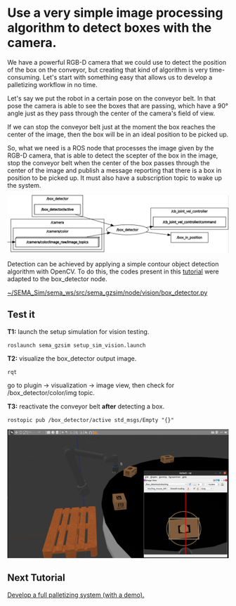#  Use a very simple image processing algorithm to detect boxes with the camera.

We have a powerful RGB-D camera that we could use to detect the position of the box on the conveyor, but creating that kind of algorithm is very time-consuming. Let's start with something easy that allows us to develop a palletizing workflow in no time.

Let's say we put the robot in a certain pose on the conveyor belt. In that pose the camera is able to see the boxes that are passing, which have a 90° angle just as they pass through the center of the camera's field of view.

If we can stop the conveyor belt just at the moment the box reaches the center of the image, then the box will be in an ideal position to be picked up.

So, what we need is a ROS node that processes the image given by the RGB-D camera, that is able to detect the scepter of the box in the image, stop the conveyor belt when the center of the box passes through the center of the image and publish a message reporting that there is a box in position to be picked up. It must also have a subscription topic to wake up the system.

![Alt text](/imgs/box_detector_system.png)

Detection can be achieved by applying a simple contour object detection algorithm with OpenCV. To do this, the codes present in this [tutorial](https://docs.opencv.org/4.x/da/d0c/tutorial_bounding_rects_circles.html) were adapted to the box_detector node.

[~/SEMA_Sim/sema_ws/src/sema_gzsim/node/vision/box_detector.py](https://github.com/MonkyDCristian/SEMA_Sim/blob/main/sema_ws/src/shttps://github.com/MonkyDCristian/SEMA_Sim/blob/main/sema_ws/src/sema_gzsim/node/vision/box_detector.pyema_gzsim/node/vision/box_detector.py)

## Test it
**T1:** launch the setup simulation for vision testing.
```
roslaunch sema_gzsim setup_sim_vision.launch
```
**T2:** visualize the box_detector output image.
```
rqt
```
go to plugin -> visualization -> image view, then check for /box_detector/color/img topic.

**T3:** reactivate the conveyor belt **after** detecting a box.
```
rostopic pub /box_detector/active std_msgs/Empty "{}" 
```

![Alt text](/imgs/box_detector.png)

## Next Tutorial 
[Develop a full palletizing system (with a demo).](https://github.com/MonkyDCristian/SEMA_Sim/blob/main/documentation/palletizing_develop.md)
